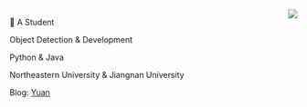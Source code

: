 <img align="right" src="https://github-readme-stats.vercel.app/api?username=Qiyuan-Z&show_icons=true">

🐧 A Student

Object Detection & Development

Python & Java

Northeastern University & Jiangnan University

Blog: [Yuan](https://qiyuan-z.github.io/)

